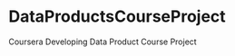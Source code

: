 DataProductsCourseProject
=========================

Coursera Developing Data Product Course Project
